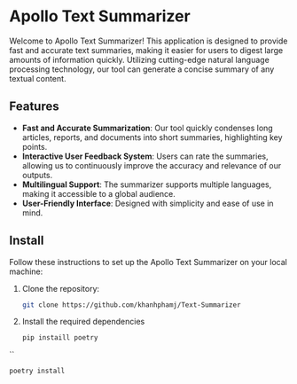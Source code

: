# Apollo Text Summarizer

Welcome to Apollo Text Summarizer! This application is designed to provide fast and accurate text summaries, making it easier for users to digest large amounts of information quickly. Utilizing cutting-edge natural language processing technology, our tool can generate a concise summary of any textual content.

## Features

- **Fast and Accurate Summarization**: Our tool quickly condenses long articles, reports, and documents into short summaries, highlighting key points.
- **Interactive User Feedback System**: Users can rate the summaries, allowing us to continuously improve the accuracy and relevance of our outputs.
- **Multilingual Support**: The summarizer supports multiple languages, making it accessible to a global audience.
- **User-Friendly Interface**: Designed with simplicity and ease of use in mind.

## Install

Follow these instructions to set up the Apollo Text Summarizer on your local machine:

1. Clone the repository:
   ```bash
   git clone https://github.com/khanhphamj/Text-Summarizer

2. Install the required dependencies
   ```bash
   pip instaill poetry
``
   ```bash
   poetry install
